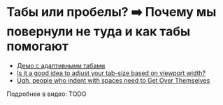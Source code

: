 # Табы или пробелы? ➡️ Почему мы повернули не туда и как табы помогают

- [Демо с адаптивными табами](https://pepelsbey.github.io/playground/tabs-spaces/)
- [Is it a good idea to adjust your tab-size based on viewport width?](https://twitter.com/zachleat/status/1033115863333957632)
- [Ugh, people who indent with spaces need to Get Over Themselves](https://twitter.com/tabatkins/status/1032740067956023297)

Подробнее в видео: TODO
